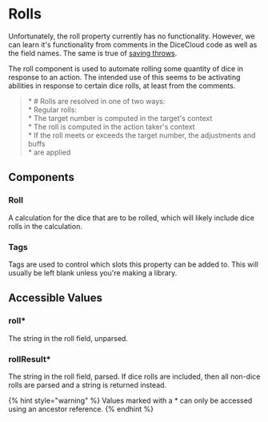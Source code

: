 # Rolls

Unfortunately, the roll property currently has no functionality. However, we can learn it's functionality from comments in the DiceCloud code as well as the field names. The same is true of [saving throws](savingthrow.md).

The roll component is used to automate rolling some quantity of dice in response to an action. The intended use of this seems to be activating abilities in response to certain dice rolls, at least from the comments.

> \* \# Rolls are resolved in one of two ways:  
> \* Regular rolls:  
> \* The target number is computed in the target's context  
> \* The roll is computed in the action taker's context  
> \* If the roll meets or exceeds the target number, the adjustments and buffs  
> \* are applied

## Components

### Roll

A calculation for the dice that are to be rolled, which will likely include dice rolls in the calculation.

### Tags

Tags are used to control which slots this property can be added to. This will usually be left blank unless you're making a library.

## Accessible Values

### roll\*

The string in the roll field, unparsed.

### rollResult\*

The string in the roll field, parsed. If dice rolls are included, then all non-dice rolls are parsed and a string is returned instead.

{% hint style="warning" %}
Values marked with a \* can only be accessed using an ancestor reference.
{% endhint %}

